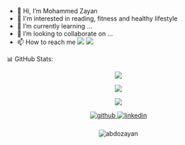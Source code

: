 - 👋 Hi, I’m Mohammed Zayan
- 👀 I'm interested in reading, fitness and healthy lifestyle
- 🌱 I’m currently learning ...
- 💞️ I’m looking to collaborate on ...
- 📫 How to reach me [<img src="https://img.icons8.com/doodle/16/000000/linkedin-circled.png"/>](https://www.linkedin.com/in/zayanit/)  [<img src="https://img.icons8.com/doodle/16/000000/twitter-squared.png"/>](https://twitter.com/zayan_it)

<!---
zayanit/zayanit is a ✨ special ✨ repository because its `README.md` (this file) appears on your GitHub profile.
You can click the Preview link to take a look at your changes.
--->
📊 GitHub Stats:
<div align="center">
<p> <a href=""> <img align="center" src="https://github-readme-stats.vercel.app/api?username=zayanit&theme=radical&hide_border=false&include_all_commits=false&count_private=false"/> </a>
</p>

<!-- [![Abdo's GitHub stats](https://github-readme-stats.vercel.app/api?username=zayanit&show_icons=true&theme=radical)](https://github.com/abdozayan/github-readme-stats) -->

<!-- <p><a href=""><img align="center" src="https://github-readme-streak-stats.herokuapp.com/?user=zayanit&theme=radical&hide_border=false"/> </a></p> -->

<p>
<a href="https://github.com/zayanit">
    <img src="https://github-readme-streak-stats.herokuapp.com/?user=zayanit&theme=dark&background=0D1117&stroke=0000&ring=58A6FF&fire=58A6FF&currStreakNum=58A6FF&sideNums=58A6FF&currStreakLabel=58A6FF&sideLabels=58A6FF&dates=58A6FF">
</a></p>

<p><a href=""><img align="center" src="https://github-readme-stats-sigma-five.vercel.app/api/top-langs/?username=zayanit&theme=react&line_height=40&hide=css""/> </a></p>

<!-- [![Top Langs](https://github-readme-stats.vercel.app/api/top-langs/?username=zayanit&layout=compact&theme=radical)](https://github.com/abdozayan/github-readme-stats) -->

<div align="center">
<a href="https://github.com/zayanit" target="_blank">
<img src=https://img.shields.io/badge/github-%2324292e.svg?&style=for-the-badge&logo=github&logoColor=white alt=github style="margin-bottom: 10px;" />
</a>
<a href="https://www.linkedin.com/in/abdozayan/" target="_blank">
<img src=https://img.shields.io/badge/linkedin-%231E77B5.svg?&style=for-the-badge&logo=linkedin&logoColor=white alt=linkedin style="margin-bottom: 10px;" />
</a>
<p align="center"> <img src="https://komarev.com/ghpvc/?username=zayanit&label=Profile%20views&color=0e75b6&style=flat" alt="abdozayan" /> </p>
</div>
